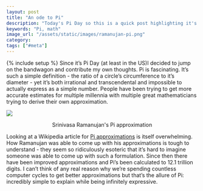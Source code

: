 ```yaml
---
layout: post
title: "An ode to Pi"
description: "Today's Pi Day so this is a quick post highlighting it's interest and appeal."
keywords: "Pi, math"
image_url: "/assets/static/images/ramanujan-pi.png"
category:
tags: ["#meta"]
---
```

{% include setup %}
Since it’s Pi Day (at least in the US)I decided to jump on the bandwagon and contribute my own thoughts. Pi is fascinating. It’s such a simple definition - the ratio of a circle’s circumference to it’s diameter - yet it’s both irrational and transcendental and impossible to actually express as a simple number. People have been trying to get more accurate estimates for multiple millennia with multiple great mathematicians trying to derive their own approximation.

<div class="thumbnail" style="border:none;">
  <img src="{{ IMG_PATH }}ramanujan-pi.png">
  <p style="text-align:center;">Srinivasa Ramanujan's Pi approximation</p>
</div>

Looking at a Wikipedia article for <a href="http://en.wikipedia.org/wiki/Approximations_of_%CF%80" target="_blank">Pi approximations</a> is itself overwhelming. How Ramanujan was able to come up with his approximations is tough to understand - they seem so ridiculously esoteric that it’s hard to imagine someone was able to come up with such a formulation. Since then there have been improved approximations and Pi’s been calculated to 12.1 trillion digits. I can’t think of any real reason why we’re spending countless computer cycles to get better approximations but that’s the allure of Pi: incredibly simple to explain while being infinitely expressive.